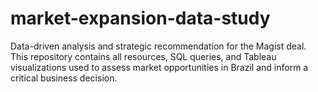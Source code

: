# market-expansion-data-study
Data-driven analysis and strategic recommendation for the Magist deal. This repository contains all resources, SQL queries, and Tableau visualizations used to assess market opportunities in Brazil and inform a critical business decision.
